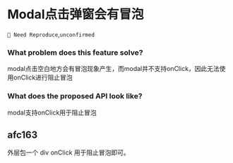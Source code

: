# Modal点击弹窗会有冒泡

`🤔 Need Reproduce`,`unconfirmed`

### What problem does this feature solve?

modal点击空白地方会有冒泡现象产生，而modal并不支持onClick，因此无法使用onClick进行阻止冒泡

### What does the proposed API look like?

modal支持onClick用于阻止冒泡

<!-- generated by ant-design-issue-helper. DO NOT REMOVE -->

## afc163

外层包一个 div onClick 用于阻止冒泡即可。
